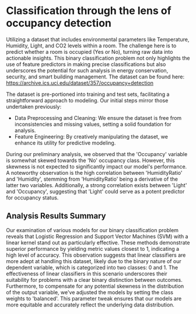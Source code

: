 # Classification through the lens of occupancy detection
Utilizing a dataset that includes environmental parameters like Temperature, Humidity, Light, and CO2 levels within a room. The challenge here is to predict whether a room is occupied (Yes or No), turning raw data into actionable insights. This binary classification problem not only highlights the use of feature predictors in making precise classifications but also underscores the potential for such analysis in energy conservation, security, and smart building management.
The dataset can be found here: https://archive.ics.uci.edu/dataset/357/occupancy+detection

The dataset is pre-portioned into training and test sets, facilitating a straightforward approach to modeling. Our initial steps mirror those undertaken previously:
- Data Preprocessing and Cleaning: We ensure the dataset is free from inconsistencies and missing values, setting a solid foundation for analysis.
- Feature Engineering: By creatively manipulating the dataset, we enhance its utility for predictive modeling.
 
During our preliminary analysis, we observed that the 'Occupancy' variable is somewhat skewed towards the 'No' occupancy class. However, this skewness is not expected to significantly impact our model's performance.
A noteworthy observation is the high correlation between 'HumidityRatio' and 'Humidity', stemming from 'HumidityRatio' being a derivative of the latter two variables. Additionally, a strong correlation exists between 'Light' and 'Occupancy', suggesting that 'Light' could serve as a potent predictor for occupancy status.

## Analysis Results Summary
Our examination of various models for our binary classification problem reveals that Logistic Regression and Support Vector Machines (SVM) with a linear kernel stand out as particularly effective. These methods demonstrate superior performance by yielding metric values closest to 1, indicating a high level of accuracy.
This observation suggests that linear classifiers are more adept at handling this dataset, likely due to the binary nature of our dependent variable, which is categorized into two classes: 0 and 1. The effectiveness of linear classifiers in this scenario underscores their suitability for problems with a clear binary distinction between outcomes. Furthermore, to compensate for any potential skewness in the distribution of the output variable, we've adjusted the models by setting the class weights to 'balanced'. This parameter tweak ensures that our models are more equitable and accurately reflect the underlying data distribution.
